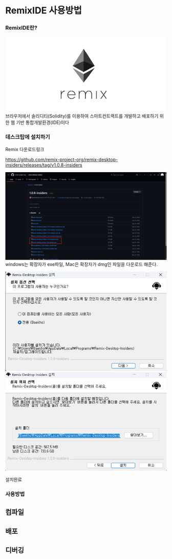 # RemixIDE 사용방법

### RemixIDE란?
![Solidity 로고](/자료/Images/RemixLogo.png)
브라우저에서 솔리디티(Solidity)를 이용하여 스마트컨트랙트를 개발하고 배포하기 위한 웹 기반 통합개발환경(IDE)이다

### 데스크탑에 설치하기

Remix 다운로드링크

 https://github.com/remix-project-org/remix-desktop-insiders/releases/tag/v1.0.8-insiders

![remix_1.png](/자료/Images/remix_1.png)
windows는 확장자가 exe파일, Mac은 확장자가 dmg인 파일을 다운로드 해준다.

![remix_2.png](/자료/Images/remix_2.png)
![remix_3.png](/자료/Images/remix_3.png)

설치완료
### 사용방법
## 컴파일
## 배포 
## 디버깅 